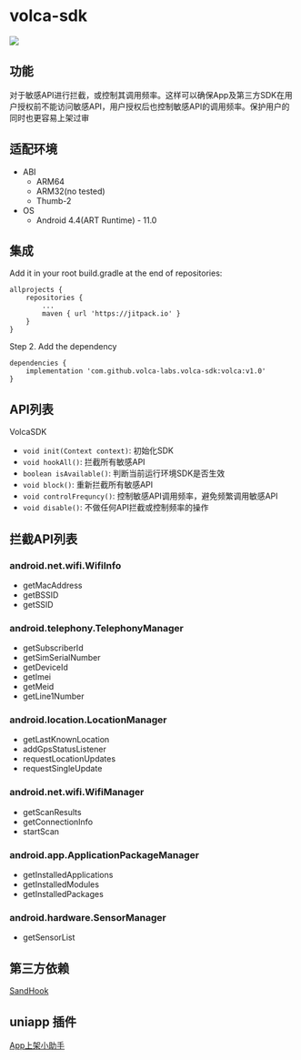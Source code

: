 # volca-sdk

[![](https://jitpack.io/v/volca-labs/volca-sdk.svg)](https://jitpack.io/#volca-labs/volca-sdk)

## 功能
对于敏感API进行拦截，或控制其调用频率。这样可以确保App及第三方SDK在用户授权前不能访问敏感API，用户授权后也控制敏感API的调用频率。保护用户的同时也更容易上架过审

## 适配环境
- ABI
  - ARM64
  - ARM32(no tested)
  - Thumb-2
- OS
  - Android 4.4(ART Runtime) - 11.0

## 集成
Add it in your root build.gradle at the end of repositories:
```
allprojects {
    repositories {
        ...
        maven { url 'https://jitpack.io' }
    }
}
```
Step 2. Add the dependency
```
dependencies {
    implementation 'com.github.volca-labs.volca-sdk:volca:v1.0'
}
```

## API列表

VolcaSDK
- `void init(Context context)`: 初始化SDK
- `void hookAll()`: 拦截所有敏感API
- `boolean isAvailable()`: 判断当前运行环境SDK是否生效
- `void block()`: 重新拦截所有敏感API
- `void controlFrequncy()`: 控制敏感API调用频率，避免频繁调用敏感API
- `void disable()`: 不做任何API拦截或控制频率的操作

## 拦截API列表
### android.net.wifi.WifiInfo
- getMacAddress
- getBSSID
- getSSID

### android.telephony.TelephonyManager
- getSubscriberId
- getSimSerialNumber
- getDeviceId
- getImei
- getMeid
- getLine1Number

### android.location.LocationManager
- getLastKnownLocation
- addGpsStatusListener
- requestLocationUpdates
- requestSingleUpdate

### android.net.wifi.WifiManager
- getScanResults
- getConnectionInfo
- startScan

### android.app.ApplicationPackageManager
- getInstalledApplications
- getInstalledModules
- getInstalledPackages

### android.hardware.SensorManager
- getSensorList

## 第三方依赖
[SandHook](https://github.com/asLody/SandHook)

## uniapp 插件
[App上架小助手](https://ext.dcloud.net.cn/plugin?id=6606)